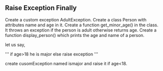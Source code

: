 ## Raise Exception Finally

Create a custom exception AdultException.
Create a class Person with attributes name and age in it.
Create a function get_minor_age() in the class. It throws an exception if the person is adult otherwise returns age.
Create a function display_person() which prints the age and name of a person.

let us say,

'''
if age>18 
    he is major
else
    raise exception
'''

create cusomException named ismajor and raise it if age<18.